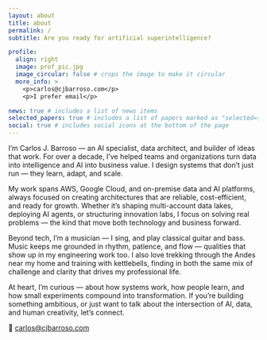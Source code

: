 ```yaml
---
layout: about
title: about
permalink: /
subtitle: Are you ready for artificial superintelligence?

profile:
  align: right
  image: prof_pic.jpg
  image_circular: false # crops the image to make it circular
  more_info: >
    <p>carlos@cjbarroso.com</p>
    <p>I prefer email</p>

news: true # includes a list of news items
selected_papers: true # includes a list of papers marked as "selected={true}"
social: true # includes social icons at the bottom of the page
---
```


I’m Carlos J. Barroso — an AI specialist, data architect, and builder of ideas that work.
For over a decade, I’ve helped teams and organizations turn data into intelligence and AI into business value. I design systems that don’t just run — they learn, adapt, and scale.

My work spans AWS, Google Cloud, and on-premise data and AI platforms, always focused on creating architectures that are reliable, cost-efficient, and ready for growth. Whether it’s shaping multi-account data lakes, deploying AI agents, or structuring innovation labs, I focus on solving real problems — the kind that move both technology and business forward.

Beyond tech, I’m a musician — I sing, and play classical guitar and bass. Music keeps me grounded in rhythm, patience, and flow — qualities that show up in my engineering work too.
I also love trekking through the Andes near my home and training with kettlebells, finding in both the same mix of challenge and clarity that drives my professional life.

At heart, I’m curious — about how systems work, how people learn, and how small experiments compound into transformation.
If you’re building something ambitious, or just want to talk about the intersection of AI, data, and human creativity, let’s connect.

📧 carlos@cjbarroso.com
